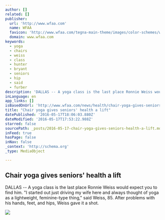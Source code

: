```yaml
---
author: []
related: []
publisher:
  url: 'http://www.wfaa.com'
  name: WFAA
  favicon: 'http://www.wfaa.com/tegna-main-theme/images/color-schemes/wfaa/favicon.png?minifierType=js&languageId=en_US&b=6110&t=1462862823000'
  domain: www.wfaa.com
keywords:
  - yoga
  - chairs
  - weiss
  - class
  - hunter
  - bryant
  - seniors
  - hip
  - said
  - furber
description: 'DALLAS -- A yoga class is the last place Ronnie Weiss would expect you to find him. "I started out just driving my wife here and always thought of yoga as a lightweight, feminine-type thing," said Weiss, 85. After problems with his hands, feet, and hips, Weiss gave it a shot.'
inLanguage: en
app_links: []
isBasedOnUrl: 'http://www.wfaa.com/news/health/chair-yoga-gives-seniors-health-a-lift/190613700'
title: "Chair yoga gives seniors' health a lift"
datePublished: '2016-05-17T18:06:03.880Z'
dateModified: '2016-05-17T17:53:22.988Z'
starred: false
sourcePath: _posts/2016-05-17-chair-yoga-gives-seniors-health-a-lift.md
inFeed: true
hasPage: false
inNav: false
_context: 'http://schema.org'
_type: MediaObject

---
```

<article style=""><h1>Chair yoga gives seniors' health a lift</h1><p>DALLAS -- A yoga class is the last place Ronnie Weiss would expect you to find him. "I started out just driving my wife here and always thought of yoga as a lightweight, feminine-type thing," said Weiss, 85. After problems with his hands, feet, and hips, Weiss gave it a shot.</p><img src="http://content.wfaa.com/photo/2016/05/13/0513%20chair%20yoga_1463176712266_2275720_ver1.0.JPG" /></article>